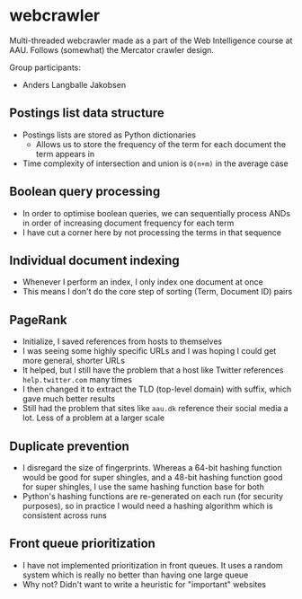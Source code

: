 # webcrawler
Multi-threaded webcrawler made as a part of the Web Intelligence course at AAU. Follows (somewhat) the Mercator crawler design.

Group participants:
* Anders Langballe Jakobsen

## Postings list data structure
- Postings lists are stored as Python dictionaries
  - Allows us to store the frequency of the term for each document the term appears in
- Time complexity of intersection and union is `O(n+m)` in the average case

## Boolean query processing
- In order to optimise boolean queries, we can sequentially process ANDs in order of increasing document frequency for each term
- I have cut a corner here by not processing the terms in that sequence
 
## Individual document indexing
- Whenever I perform an index, I only index one document at once
- This means I don't do the core step of sorting (Term, Document ID) pairs

## PageRank
- Initialize, I saved references from hosts to themselves
- I was seeing some highly specific URLs and I was hoping I could get more general, shorter URLs
- It helped, but I still have the problem that a host like Twitter references `help.twitter.com` many times
- I then changed it to extract the TLD (top-level domain) with suffix, which gave much better results
- Still had the problem that sites like `aau.dk` reference their social media a lot. Less of a problem at a larger scale

## Duplicate prevention
- I disregard the size of fingerprints. Whereas a 64-bit hashing function would be good for super shingles, and a 48-bit
hashing function good for super shingles, I use the same hashing function base for both 
- Python's hashing functions are re-generated on each run (for security purposes), so in practice I would need a hashing
algorithm which is consistent across runs

## Front queue prioritization
- I have not implemented prioritization in front queues. It uses a random system which is really no better than having
one large queue
- Why not? Didn't want to write a heuristic for "important" websites